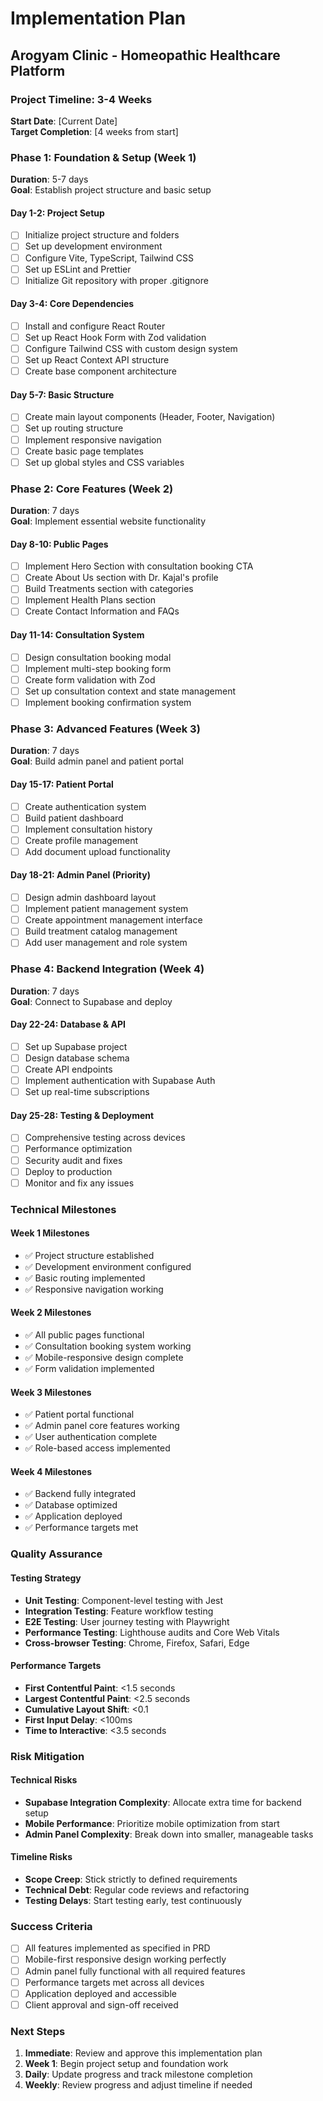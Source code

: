# Implementation Plan
## Arogyam Clinic - Homeopathic Healthcare Platform

### Project Timeline: 3-4 Weeks
**Start Date**: [Current Date]  
**Target Completion**: [4 weeks from start]

### Phase 1: Foundation & Setup (Week 1)
**Duration**: 5-7 days  
**Goal**: Establish project structure and basic setup

#### Day 1-2: Project Setup
- [ ] Initialize project structure and folders
- [ ] Set up development environment
- [ ] Configure Vite, TypeScript, Tailwind CSS
- [ ] Set up ESLint and Prettier
- [ ] Initialize Git repository with proper .gitignore

#### Day 3-4: Core Dependencies
- [ ] Install and configure React Router
- [ ] Set up React Hook Form with Zod validation
- [ ] Configure Tailwind CSS with custom design system
- [ ] Set up React Context API structure
- [ ] Create base component architecture

#### Day 5-7: Basic Structure
- [ ] Create main layout components (Header, Footer, Navigation)
- [ ] Set up routing structure
- [ ] Implement responsive navigation
- [ ] Create basic page templates
- [ ] Set up global styles and CSS variables

### Phase 2: Core Features (Week 2)
**Duration**: 7 days  
**Goal**: Implement essential website functionality

#### Day 8-10: Public Pages
- [ ] Implement Hero Section with consultation booking CTA
- [ ] Create About Us section with Dr. Kajal's profile
- [ ] Build Treatments section with categories
- [ ] Implement Health Plans section
- [ ] Create Contact Information and FAQs

#### Day 11-14: Consultation System
- [ ] Design consultation booking modal
- [ ] Implement multi-step booking form
- [ ] Create form validation with Zod
- [ ] Set up consultation context and state management
- [ ] Implement booking confirmation system

### Phase 3: Advanced Features (Week 3)
**Duration**: 7 days  
**Goal**: Build admin panel and patient portal

#### Day 15-17: Patient Portal
- [ ] Create authentication system
- [ ] Build patient dashboard
- [ ] Implement consultation history
- [ ] Create profile management
- [ ] Add document upload functionality

#### Day 18-21: Admin Panel (Priority)
- [ ] Design admin dashboard layout
- [ ] Implement patient management system
- [ ] Create appointment management interface
- [ ] Build treatment catalog management
- [ ] Add user management and role system

### Phase 4: Backend Integration (Week 4)
**Duration**: 7 days  
**Goal**: Connect to Supabase and deploy

#### Day 22-24: Database & API
- [ ] Set up Supabase project
- [ ] Design database schema
- [ ] Create API endpoints
- [ ] Implement authentication with Supabase Auth
- [ ] Set up real-time subscriptions

#### Day 25-28: Testing & Deployment
- [ ] Comprehensive testing across devices
- [ ] Performance optimization
- [ ] Security audit and fixes
- [ ] Deploy to production
- [ ] Monitor and fix any issues

### Technical Milestones

#### Week 1 Milestones
- ✅ Project structure established
- ✅ Development environment configured
- ✅ Basic routing implemented
- ✅ Responsive navigation working

#### Week 2 Milestones
- ✅ All public pages functional
- ✅ Consultation booking system working
- ✅ Mobile-responsive design complete
- ✅ Form validation implemented

#### Week 3 Milestones
- ✅ Patient portal functional
- ✅ Admin panel core features working
- ✅ User authentication complete
- ✅ Role-based access implemented

#### Week 4 Milestones
- ✅ Backend fully integrated
- ✅ Database optimized
- ✅ Application deployed
- ✅ Performance targets met

### Quality Assurance

#### Testing Strategy
- **Unit Testing**: Component-level testing with Jest
- **Integration Testing**: Feature workflow testing
- **E2E Testing**: User journey testing with Playwright
- **Performance Testing**: Lighthouse audits and Core Web Vitals
- **Cross-browser Testing**: Chrome, Firefox, Safari, Edge

#### Performance Targets
- **First Contentful Paint**: <1.5 seconds
- **Largest Contentful Paint**: <2.5 seconds
- **Cumulative Layout Shift**: <0.1
- **First Input Delay**: <100ms
- **Time to Interactive**: <3.5 seconds

### Risk Mitigation

#### Technical Risks
- **Supabase Integration Complexity**: Allocate extra time for backend setup
- **Mobile Performance**: Prioritize mobile optimization from start
- **Admin Panel Complexity**: Break down into smaller, manageable tasks

#### Timeline Risks
- **Scope Creep**: Stick strictly to defined requirements
- **Technical Debt**: Regular code reviews and refactoring
- **Testing Delays**: Start testing early, test continuously

### Success Criteria
- [ ] All features implemented as specified in PRD
- [ ] Mobile-first responsive design working perfectly
- [ ] Admin panel fully functional with all required features
- [ ] Performance targets met across all devices
- [ ] Application deployed and accessible
- [ ] Client approval and sign-off received

### Next Steps
1. **Immediate**: Review and approve this implementation plan
2. **Week 1**: Begin project setup and foundation work
3. **Daily**: Update progress and track milestone completion
4. **Weekly**: Review progress and adjust timeline if needed
